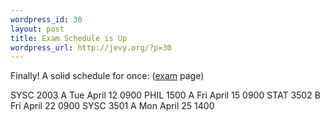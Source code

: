 ```yaml
--- 
wordpress_id: 30
layout: post
title: Exam Schedule is Up
wordpress_url: http://jevy.org/?p=30
---
```

Finally!  A solid schedule for once: (<a href="http://www.carleton.ca/ses/april_2005_exam_schedule.html">exam</a> page)

SYSC 2003 A Tue April 12 0900
PHIL 1500 A Fri April 15 0900
STAT 3502 B Fri April 22 0900
SYSC 3501 A Mon April 25 1400

